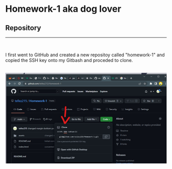 Homework-1 aka dog lover
===
Repository 
---
<hr>
<br>
<p>I first went to GitHub and created a new repositoy called "homework-1" and copied the SSH key onto my Gitbash and proceded to clone.<p>
<br>
<img src="images/SSH.jpg" href="images/SSH.jpg" alt="screenshot" 
